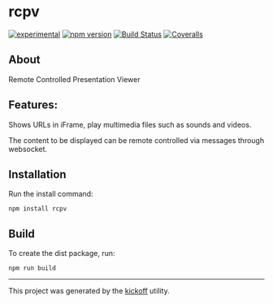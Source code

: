 rcpv
====

[![experimental](http://badges.github.io/stability-badges/dist/experimental.svg)](http://github.com/badges/stability-badges)
[![npm version][npm-badge]][npm-url]
[![Build Status][travis-badge]][travis-url]
[![Coveralls][BadgeCoveralls]][Coveralls]

## About

Remote Controlled Presentation Viewer

## Features:

Shows URLs in iFrame, play multimedia files such as sounds and videos.

The content to be displayed can be remote controlled via messages through websocket.

## Installation

Run the install command:

    npm install rcpv


## Build

To create the dist package, run:

    npm run build


---

This project was generated by the
[kickoff](https://github.com/tombenke/kickoff) utility.

[npm-badge]: https://badge.fury.io/js/rcpv.svg
[npm-url]: https://badge.fury.io/js/
[travis-badge]: https://api.travis-ci.org/tombenke/rcpv.svg
[travis-url]: https://travis-ci.org/tombenke/rcpv
[Coveralls]: https://coveralls.io/github/tombenke/rcpv?branch=master
[BadgeCoveralls]: https://coveralls.io/repos/github/tombenke/rcpv/badge.svg?branch=master
